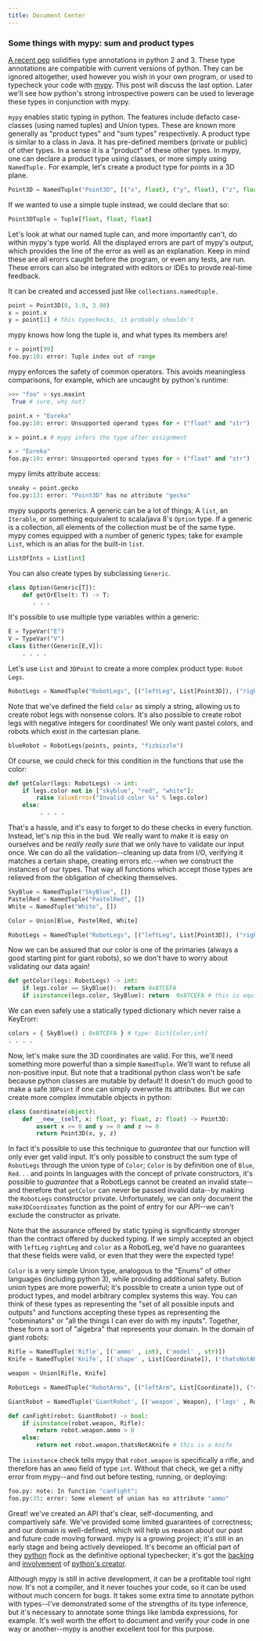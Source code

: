 ```yaml
---
title: Document Center
---
```


### Some things with mypy: sum and product types
[A recent pep](https://www.python.org/dev/peps/pep-0484/) solidifies type annotations in python 2 and 3. These type annotations are compatible with current versions of python. 
They can be ignored altogether, used however you wish in your own program, or used to typecheck your code with [mypy](github.com/python/mypyp).
This post will discuss the last option. Later we'll see how python's strong introspective powers can be used to leverage these types in conjunction with
mypy.

`mypy` enables static typing in python. The features include defacto case-classes (using named tuples) and Union types. These are known
more generally as "product types" and "sum types" respectively. A product type is similar to a class in Java. It has pre-defined members (private or public)
of other types. In a sense it is a "product" of these other types. In mypy, one can declare a product type using classes, or more simply using `NamedTuple.`
For example, let's create a product type for points in a 3D plane.
```python
Point3D = NamedTuple("Point3D", [("x", float), ("y", float), ("z", float)])
```
If we wanted to use a simple tuple instead, we could declare that so:

```python
Point3DTuple = Tuple[float, float, float]
```

Let's look at what our named tuple can, and more importantly can't, do within mypy's type world. All the displayed errors
are part of mypy's output, which provides the line of the error as well as an explanation. Keep in mind these are all erorrs caught before
the program, or even any tests, are run. These errors can also be integrated with editors or IDEs to provde real-time feedback.

It can be created and accessed just like `collections.namedtuple.`
```python
point = Point3D(0, 1.0, 3.98)
x = point.x
y = point[1] # this typechecks, it probably shouldn't
```
mypy knows how long the tuple is, and what types its members are!
```python
r = point[99]
foo.py:10: error: Tuple index out of range
```
mypy enforces the safety of common operators. This avoids meaningless comparisons, for example, which are uncaught by python's runtime:
```python
>>> "foo" > sys.maxint
 True # sure, why not?
```
```python
point.x + "Eureka"
foo.py:10: error: Unsupported operand types for + ("float" and "str")

x = point.x # mypy infers the type after assignment

x > "Eureka"
foo.py:10: error: Unsupported operand types for > ("float" and "str")
```
mypy limits attribute access:

```python
sneaky = point.gecko
foo.py:13: error: "Point3D" has no attribute "gecko"
```
mypy supports generics. A generic can be a lot of things; A `list`, an `Iterable`, or something equivalent to scala/java 8's `Option` type. If a generic is a collection, all elements of the collection must be of the same type. mypy comes equipped with a number of generic types; take for example `List`, which is an alias for the built-in `list`.
```python 
ListOfInts = List[int]
```

You can also create types by subclassing `Generic`.
```python
class Option(Generic[T]):
    def getOrElse(t: T) -> T:
       . . . 
```
It's possible to use multiple type variables within a generic:
```python
E = TypeVar("E")
V = TypeVar("V")
class Either(Generic[E,V]):
    . . . . 
```

Let's use `List` and `3DPoint` to create a more complex product type: `Robot Legs`.

```python
RobotLegs = NamedTuple("RobotLegs", [("leftLeg", List[Point3D]), ("rightLeg", List[Point3D]), ("color", str)])
```
Note that we've defined the field `color` as simply a string, allowing us to create robot legs with nonsense colors. It's also possible to create robot legs with negative integers for coordinates! We only want pastel colors, and robots which exist in the cartesian plane. 
```python
blueRobot = RobotLegs(points, points, "fizbizzle")
```
Of course, we could check for this condition in the functions that use the color:
```python
def getColor(legs: RobotLegs) -> int:
    if legs.color not in ["skyblue", "red", "white"]:
        raise ValueError("Invalid color %s" % legs.color)
    else:
         . . . . 
```
That's a hassle, and it's easy to forget to do these checks in every function. Instead, let's nip this in the bud. 
We really want to make it is easy on ourselves and be *really really sure* that we only have to validate our input once. We can do all the validation--cleaning up data from I/O, verifying it matches a certain shape, creating errors etc.--when we construct the instances of our types. That way all functions which accept those types are relieved from the obligation of checking themselves.
```python
SkyBlue = NamedTuple("SkyBlue", [])
PastelRed = NamedTuple("PastelRed", [])
White = NamedTuple("White", [])

Color = Union[Blue, PastelRed, White]

RobotLegs = NamedTuple("RobotLegs", [("leftLeg", List[Point3D]), ("rightLeg", List[Point3D]), ("color", Color)])
```
Now we can be assured that our color is one of the primaries (always a good starting pint for giant robots), so we don't have to worry about validating our data again!

```python
def getColor(legs: RobotLegs) -> int:
    if legs.color == SkyBlue():  return 0x87CEFA 
    if isinstance(legs.color, SkyBlue): return  0x87CEFA # this is equivalent
```

We can even safely use a statically typed dictionary which never raise a KeyErorr:
```python
colors = { SkyBlue() : 0x87CEFA } # type: Dict[Color,int]
. . . . 
```
Now, let's make sure the 3D coordinates are valid. For this, we'll need something more powerful than a simple `NamedTuple`. We'll want to refuse all non-positive input. But note that a traditional python class won't be safe because python classes are mutable by default! It doesn't do much good to make a safe `3DPoint` if one can simply overwrite its attributes. But we can create more complex immutable objects in python:

```python
class Coordinate(object):
    def __new__(self, x: float, y: float, z: float) -> Point3D:
        assert x >= 0 and y >= 0 and z >= 0
        return Point3D(x, y, z)
```

In fact it's possible to use this technique to *guarantee* that our function will only ever get valid input. It's only possible to construct the sum type of `RobotLegs` through the union type of `Color`; `Color` is by definition one of `Blue`, `Red`. . . and points
In languages with the concept of private constructors, it's possible to *guarantee* that a RobotLegs cannot be created an invalid state--and therefore that `getColor` can never be passed invalid data--by making the `RobotLegs` constructor private. Unfortunately, we can only document the `make3DCoordinates` function as the point of entry for our API--we can't exclude the constructor as private.

Note that the assurance offered by static typing is significantly stronger than the contract offered by ducked typing. If we simply accepted an object with `leftLeg` `rightLeg` and `color` as a RobotLeg, we'd have no guarantees that these fields were valid, or even that they were the expected type!

`Color` is a very simple Union type, analogous to the "Enums" of other languages (including python 3), while providing additional safety. Bution union types are more powerful; it's possible to create a union type out of product types, and model arbitrary complex 
systems this way. You can think of these types as representing the "set of all possible inputs and outputs" and functions accepting these types as representing the "cobminators" or "all the things I can ever do with my inputs". Together, these form a sort of "algebra" that represents your domain. In the domain of giant robots:

```python
Rifle = NamedTuple('Rifle', [('ammo' , int), ('model' , str)])
Knife = NamedTuple('Knife', [('shape' , List[Coordinate]), ('thatsNotAKnife', bool)])

weapon = Union[Rifle, Knife]

RobotLegs = NamedTuple("RobotArms", [("leftArm", List[Coordinate]), ("rightArm", List[Coordinate]), ("color", Color)])

GiantRobot = NamedTuple('GiantRobot', [('weapon', Weapon), ('legs' , RobotLegs), ('arms', RobotArms)])

def canFight(robot: GiantRobot) -> bool:
    if isinstance(robot.weapon, Rifle):
        return robot.weapon.ammo > 0
    else: 
        return not robot.weapon.thatsNotAKnife # this is a knife
```
The `isinstance` check tells mypy that `robot.weapon` is specifically a rifle, and therefore has an `ammo` field of type `int`. Without that check, we get a nifty error from mypy--and find out before testing, running, or deploying:
```python
foo.py: note: In function "canFight":
foo.py:35: error: Some element of union has no attribute "ammo"
```
Great! we've created an API that's clear, self-documenting, and compartively safe. We've provided some limited guarantees of correctness;
and our domain is well-defined, which will help us reason about our past and future code moving forward.
mypy is a growing project; it's still in an early stage and being actively developed. It's become an official
part of they [python](github.com/python) flock as the definitive optional typechecker; it's got the [backing](https://github.com/python/mypy/issues/1276#issuecomment-192981427)
and [involvement](https://github.com/python/mypy/pull/1277) of [python's creator](https://en.wikipedia.org/wiki/Guido_van_Rossum).

Although mypy is still in active development, it can be a profitable tool right now. It's not a compiler, and it never touches
your code, so it can be used without much concern for bugs. It takes some extra time to annotate python with types--I've demonstrated
some of the strengths of its type inference, but it's necessary to annotate some things like lambda expressions, for example.
It's well worth the effort to document and verify your code in one way or another--mypy is another excellent tool for this purpose.
